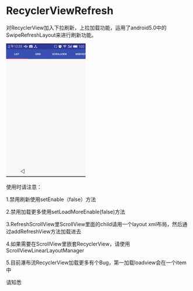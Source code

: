 # RecyclerViewRefresh
对RecyclerView加入下拉刷新，上拉加载功能，运用了android5.0中的SwipeRefreshLayout来进行刷新功能。

![GIF example](RecyclerViewRefresh.gif)

使用时请注意：

1.禁用刷新使用setEnable（false）方法

2.禁用加载更多使用setLoadMoreEnable(false)方法

3.RefreshScrollView里ScrollView里面的child请用一个layout xml布局，然后通过addRefreshView方法加载进去

4.如果需要在ScrollView里嵌套RecyclerView，请使用ScrollViewLinearLayoutManager

5.目前瀑布流RecyclerView加载更多有个Bug，第一加载loadview会在一个item中

请知悉
